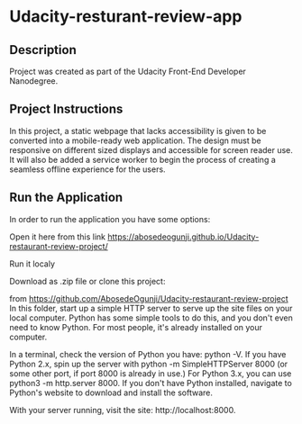 # Udacity-resturant-review-app

## Description
Project was created as part of the Udacity Front-End Developer Nanodegree.

## Project Instructions
In this project, a static webpage that lacks accessibility is given to be converted into a mobile-ready web application. The design must be responsive on different sized displays and accessible for screen reader use. It will also be added a service worker to begin the process of creating a seamless offline experience for the users.

## Run the Application
In order to run the application you have some options:

Open it here from this link https://abosedeogunji.github.io/Udacity-restaurant-review-project/

Run it localy

Download as .zip file or clone this project:

from https://github.com/AbosedeOgunji/Udacity-restaurant-review-project In this folder, start up a simple HTTP server to serve up the site files on your local computer. Python has some simple tools to do this, and you don't even need to know Python. For most people, it's already installed on your computer.

In a terminal, check the version of Python you have: python -V. If you have Python 2.x, spin up the server with python -m SimpleHTTPServer 8000 (or some other port, if port 8000 is already in use.) For Python 3.x, you can use python3 -m http.server 8000. If you don't have Python installed, navigate to Python's website to download and install the software.

With your server running, visit the site: http://localhost:8000.

